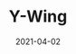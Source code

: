 ---
title: "Y-Wing"
date: "2021-04-02"
cover_img: "https://lh3.googleusercontent.com/_1NiAx2oiQ_L4ys4KoIBCkA0fO1ZqCvRPrS26JcIuKxuSUYeeO7AoEV-9_cc-wLNuUP3c89UAP7UXtwjm46OctRX_4wdLAjJeyhe6gJDbZtxdDKubjAIcD4gvDib0BVWVn24lL6mow=w2400"
img1: "https://lh3.googleusercontent.com/wIfzwWU_Ylv4dlMf-iCNv9KgcHlSizKx1MDBSHIWSVU6DfL-DHOIpv_1mb243tnR8cP7aKJgDESkyohm9P3NNZm5fZoDcEu1S0opOrExP4AJbzl2_cItGV6t6yYHkpO9_I1BpmuF2A=w2400"
img2: "https://lh3.googleusercontent.com/5jvxWc1f-2G0Gh8m7XsaTRLMMRAC_1o8ohXmPf1pENsr4y-aQU4Enw9rrcpDzIQShIgmgDecP3LJ43f8JHs1-KU3pICmt3Cg6GW0C3xPRFyx_a18lM17UyRkf_p_Xt_3SYjexQcJNQ=w2400"
img3: "https://lh3.googleusercontent.com/Lt27WpQUXEhjFg-WltpJ7j42yp2qjF6o2EibH9Bt7b7rc3bUE1zxvHBv6xFj07fNeavGYu7F45q-AJHfPeWAn5m8dwTE0-UUzK7Oxa8CgNM9b-WFSg7zpiVz5a9VqeX6e3qCq9aHqA=w2400"
img4: "https://lh3.googleusercontent.com/InTIBa6s07R2na3DqDtpO6tE4UVutEEEzwrwKVVUWc29xADuFvAgZPyfDjgUgJ3BX8kUdmCGCaSz55b4aV5TUi-iGBktZxTsa9MAeLQpW9mKvlHFpv0LgXJPhDYyin3-SFU8zs7LYw=w2400"
img5: "https://lh3.googleusercontent.com/y-DajMAXt3ersRIVeE0S8KS_b2bbG-jSMmPJlIURQPsADKJ7OEO8eHe4C3P2x2Va-H_GltvuHa6FiCrP2F_xzB9C7yhWuGa5GxbMSp-EiAG2UYjqIBJkC76JsQN8OJ9P7KiaTIOClw=w2400"
---